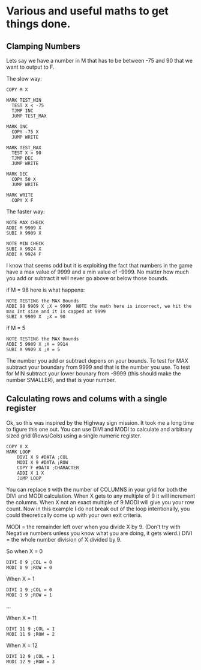 # Various and useful maths to get things done.

## Clamping Numbers

Lets say we have a number in M that has to be between -75 and 90 that we want to output to F.

The slow way:

```
COPY M X

MARK TEST_MIN
  TEST X < -75
  TJMP INC
  JUMP TEST_MAX

MARK INC
  COPY -75 X
  JUMP WRITE

MARK TEST_MAX
  TEST X > 90
  TJMP DEC
  JUMP WRITE

MARK DEC
  COPY 50 X
  JUMP WRITE

MARK WRITE
  COPY X F
```

The faster way:

```
NOTE MAX CHECK
ADDI M 9909 X
SUBI X 9909 X

NOTE MIN CHECK
SUBI X 9924 X
ADDI X 9924 F
```

I know that seems odd but it is exploiting the fact that numbers in the game have a max value of 9999 and a min value of -9999.  No matter how much you add or subtract it will never go above or below those bounds.  

if M = 98 here is what happens:
```
NOTE TESTING the MAX Bounds
ADDI 98 9909 X ;X = 9999  NOTE the math here is incorrect, we hit the max int size and it is capped at 9999
SUBI X 9909 X  ;X = 90
```
if M = 5 
```
NOTE TESTING the MAX Bounds
ADDI 5 9909 X ;X = 9914
SUBI X 9909 X ;X = 5
```

The number you add or subtract depens on your bounds.  To test for MAX subtract your boundary from 9999 and that is the number you use.  To test for MIN subtract your lower bounary from -9999 (this should make the number SMALLER), and that is your number.

## Calculating rows and colums with a single register

Ok, so this was inspired by the Highway sign mission. It took me a long time to figure this one out. You can use DIVI and MODI to calculate and arbitrary sized grid (Rows/Cols) using a single numeric register.  

```
COPY 0 X
MARK LOOP
    DIVI X 9 #DATA ;COL
    MODI X 9 #DATA ;ROW
    COPY F #DATA ;CHARACTER
    ADDI X 1 X
    JUMP LOOP
```

You can replace `9` with the number of COLUMNS in your grid for both the DIVI and MODI calculation.  When X gets to any multiple of 9 it will increment the columns. When X not an exact multiple of 9 MODI will give you your row count.  Now in this example I do not break out of the loop intentionally, you could theoretically come up with your own exit criteria.

MODI = the remainder left over when you divide X by 9. (Don't try with Negative numbers unless you know what you are doing, it gets wierd.)
DIVI = the whole number division of X divided by 9. 

So when X = 0
```
DIVI 0 9 ;COL = 0
MODI 0 9 ;ROW = 0
```

When X = 1
```
DIVI 1 9 ;COL = 0 
MODI 1 9 ;ROW = 1
```
...

When X = 11
```
DIVI 11 9 ;COL = 1 
MODI 11 9 ;ROW = 2 
```

When X = 12
```
DIVI 12 9 ;COL = 1 
MODI 12 9 ;ROW = 3 
```